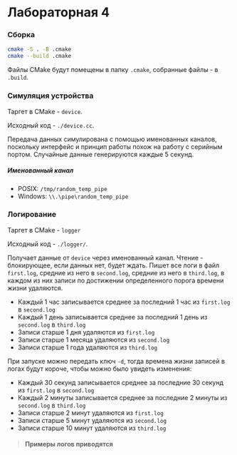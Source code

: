 # Лабораторная 4

### Сборка

```bash
cmake -S . -B .cmake
cmake --build .cmake
```

Файлы CMake будут помещены в папку `.cmake`, собранные файлы - в `.build`.


### Симуляция устройства

Таргет в CMake - `device`. 

Исходный код - `./device.cc`.

Передача данных симулирована с помощью именованных каналов, поскольку интерфейс и принцип работы похож на работу с серийным портом. Случайные данные генерируются каждые 5 секунд.


##### Именованный канал

- POSIX: `/tmp/random_temp_pipe`
- Windows: `\\.\pipe\random_temp_pipe`


### Логирование

Таргет в CMake - `logger`

Исходный код - `./logger/`.

Получает данные от `device` через именованный канал. Чтение - блокирующее, если данных нет, будет ждать. Пишет все логи в файл `first.log`, средние из него в `second.log`, средние из него в `third.log`, в каждом из них записи по достижении определенного порога времени жизни удаляются.

- Каждый 1 час записывается среднее за последний 1 час из `first.log` в `second.log`
- Каждый 1 день записывается среднее за последний 1 день из `second.log` в `third.log`
- Записи старше 1 дня удаляются из `first.log`
- Записи старше 1 месяца удаляются из `second.log`
- Записи старше 1 года удаляются из `third.log`


При запуске можно передать ключ `-d`, тогда времена жизни записей в логах будут короче, чтобы можно было увидеть изменения:

- Каждый 30 секунд записывается среднее за последние 30 секунд из `first.log` в `second.log`
- Каждый 2 минуты записывается среднее за последние 2 минуты из `second.log` в `third.log`
- Записи старше 2 минут удаляются из `first.log`
- Записи старше 5 минут удаляются из `second.log`
- Записи старше 10 минут удаляются из `third.log`


> #### Примеры логов приводятся
